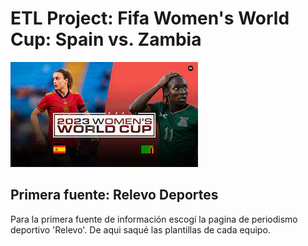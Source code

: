 # ETL Project: Fifa Women's World Cup: Spain vs. Zambia
![Proyecti](Imagenes/Portada.jpeg)

## Primera fuente: Relevo Deportes

Para la primera fuente de información escogí la pagina de periodismo deportivo 'Relevo'. De aqui saqué las plantillas de cada equipo.




